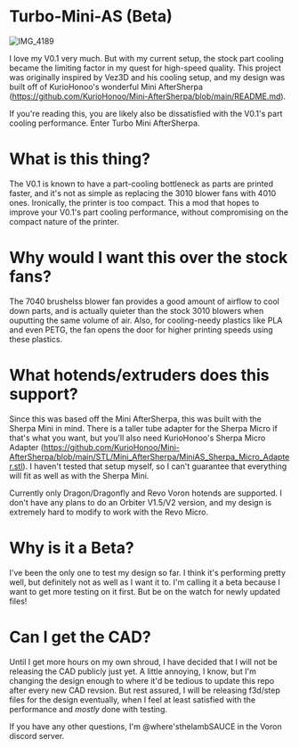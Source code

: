 # Turbo-Mini-AS (Beta)
![IMG_4189](https://user-images.githubusercontent.com/93737816/165895620-29b7efa9-3de0-40d0-9382-efdba18dc3aa.JPG)

I love my V0.1 very much. But with my current setup, the stock part cooling became the limiting factor in my quest for high-speed quality. This project was originally inspired by Vez3D and his cooling setup, and my design was built off of KurioHonoo's wonderful Mini AfterSherpa (https://github.com/KurioHonoo/Mini-AfterSherpa/blob/main/README.md).

If you're reading this, you are likely also be dissatisfied with the V0.1's part cooling performance. Enter Turbo Mini AfterSherpa.


# What is this thing?
The V0.1 is known to have a part-cooling bottleneck as parts are printed faster, and it's not as simple as replacing the 3010 blower fans with 4010 ones. Ironically, the printer is too compact. This a mod that hopes to improve your V0.1's part cooling performance, without compromising on the compact nature of the printer.

# Why would I want this over the stock fans?
 The 7040 brushelss blower fan provides a good amount of airflow to cool down parts, and is actually quieter than the stock 3010 blowers when ouputting the same volume of air. Also, for cooling-needy plastics like PLA and even PETG, the fan opens the door for higher printing speeds using these plastics.

# What hotends/extruders does this support?
Since this was based off the Mini AfterSherpa, this was built with the Sherpa Mini in mind. There is a taller tube adapter for the Sherpa Micro if that's what you want, but you'll also need KurioHonoo's Sherpa Micro Adapter (https://github.com/KurioHonoo/Mini-AfterSherpa/blob/main/STL/Mini_AfterSherpa/MiniAS_Sherpa_Micro_Adapter.stl). I haven't tested that setup myself, so I can't guarantee that everything will fit as well as with the Sherpa Mini. 
 
Currently only Dragon/Dragonfly and Revo Voron hotends are supported. I don't have any plans to do an Orbiter V1.5/V2 version, and my design is extremely hard to modify to work with the Revo Micro.

# Why is it a Beta?
I've been the only one to test my design so far. I think it's performing pretty well, but definitely not as well as I want it to. I'm calling it a beta because I want to get more testing on it first. But be on the watch for newly updated files! 

# Can I get the CAD?
Until I get more hours on my own shroud, I have decided that I will not be releasing the CAD publicly just yet. A little annoying, I know, but I'm changing the design enough to where it'd be tedious to update this repo after every new CAD revsion. But rest assured, I will be releasing f3d/step files for the design eventually, when I feel at least satisfied with the performance and *mostly* done with testing.

If you have any other questions, I'm @where'sthelambSAUCE in the Voron discord server.
